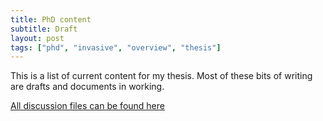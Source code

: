 ```yaml
---
title: PhD content
subtitle: Draft
layout: post
tags: ["phd", "invasive", "overview", "thesis"]
---
```


This is a list of current content for my thesis. Most of these bits of writing are drafts and documents in working. 

[All discussion files can be found here]("https://github.com/davan690")


